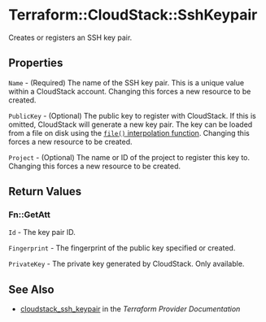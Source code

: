# Terraform::CloudStack::SshKeypair

Creates or registers an SSH key pair.

## Properties

`Name` - (Required) The name of the SSH key pair. This is a unique value
within a CloudStack account. Changing this forces a new resource to be
created.

`PublicKey` - (Optional) The public key to register with CloudStack. If
this is omitted, CloudStack will generate a new key pair. The key can
be loaded from a file on disk using the [`file()` interpolation
function](/docs/configuration/interpolation.html#file_path_). Changing
this forces a new resource to be created.

`Project` - (Optional) The name or ID of the project to register this
key to. Changing this forces a new resource to be created.


## Return Values

### Fn::GetAtt

`Id` - The key pair ID.

`Fingerprint` - The fingerprint of the public key specified or created.

`PrivateKey` - The private key generated by CloudStack. Only available.

## See Also

* [cloudstack_ssh_keypair](https://www.terraform.io/docs/providers/cloudstack/r/ssh_keypair.html) in the _Terraform Provider Documentation_